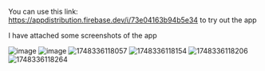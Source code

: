 You can use this link: https://appdistribution.firebase.dev/i/73e04163b94b5e34  to try out the app


I have attached some screenshots of the app

![image](https://github.com/user-attachments/assets/4710bdd9-1aa9-4881-ae7b-d19fc846da0d)
![image](https://github.com/user-attachments/assets/80e30711-02e6-4df9-9841-299d9d7b3d88)
![1748336118057](https://github.com/user-attachments/assets/31ff6042-c265-4d29-98b4-6b900fc0609f)
![1748336118154](https://github.com/user-attachments/assets/476271dd-4064-4f48-a35b-f45be19d0dc1)
![1748336118206](https://github.com/user-attachments/assets/ba8f4e63-9e22-458d-83bf-df9ca8691180)
![1748336118264](https://github.com/user-attachments/assets/73eb6344-cfaf-4b23-9a67-8000da63ffc2)
